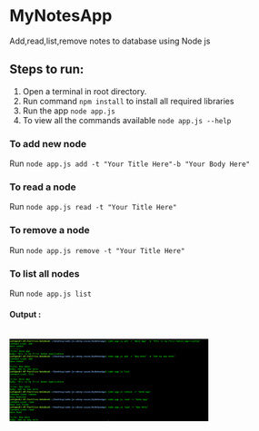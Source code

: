# MyNotesApp
Add,read,list,remove notes to database using Node js

## Steps to run:
1. Open a terminal in root directory.
2. Run command `npm install` to install all required libraries
3. Run the app `node app.js`
4. To view all the commands available `node app.js --help`

### To add new node
Run `node app.js add -t "Your Title Here"-b "Your Body Here"`
### To read a node
Run `node app.js read -t "Your Title Here"`
### To remove a node
Run `node app.js remove -t "Your Title Here"`
### To list all nodes
Run `node app.js list`

#### Output :
</br><img src="https://github.com/ashiagarwal73/MyNotesApp/blob/master/output.png" width="350" alt="output"></br>
